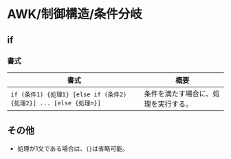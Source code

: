 # AWK/制御構造/条件分岐

## if

### 書式

| 書式                                                         | 概要                                 |
| ------------------------------------------------------------ | ------------------------------------ |
| `if (条件1) {処理1} [else if (条件2) {処理2}] ... [else {処理n}]` | 条件を満たす場合に、処理を実行する。 |

## その他

- 処理が1文である場合は、`{}`は省略可能。

